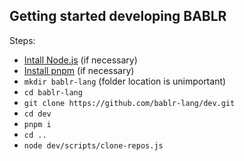 ## Getting started developing BABLR

Steps:

- [Intall Node.js](https://nodejs.org/en/download/) (if necessary)
- [Install pnpm](https://pnpm.io/installation) (if necessary)
- `mkdir bablr-lang` (folder location is unimportant)
- `cd bablr-lang`
- `git clone https://github.com/bablr-lang/dev.git`
- `cd dev`
- `pnpm i`
- `cd ..`
- `node dev/scripts/clone-repos.js`